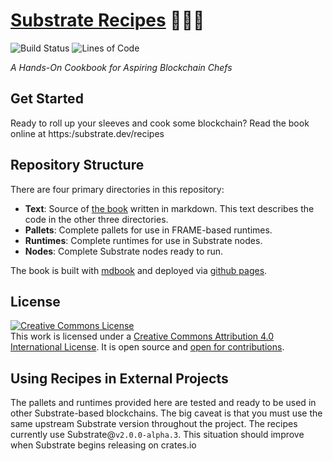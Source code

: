 # <a href="https://substrate.dev/recipes">Substrate Recipes</a> 🍴😋🍴
![Build Status](https://img.shields.io/endpoint.svg?url=https%3A%2F%2Factions-badge.atrox.dev%2Fsubstrate-developer-hub%2Frecipes%2Fbadge%3Fref%3Dmaster&style=flat)
![Lines of Code](https://tokei.rs/b1/github/substrate-developer-hub/recipes)

_A Hands-On Cookbook for Aspiring Blockchain Chefs_

## Get Started
Ready to roll up your sleeves and cook some blockchain? Read the book online at https:/substrate.dev/recipes

## Repository Structure
There are four primary directories in this repository:

* **Text**: Source of [the book](https://substrate.dev/recipes) written in markdown. This text describes the code in the other three directories.
* **Pallets**: Complete pallets for use in FRAME-based runtimes.
* **Runtimes**: Complete runtimes for use in Substrate nodes.
* **Nodes**: Complete Substrate nodes ready to run.

The book is built with [mdbook](https://rust-lang-nursery.github.io/mdBook/) and deployed via [github pages](https://pages.github.com/).

## License
<a rel="license" href="http://creativecommons.org/licenses/by/4.0/"><img alt="Creative Commons License" style="border-width:0" src="https://i.creativecommons.org/l/by/4.0/88x31.png" /></a><br />This work is licensed under a <a rel="license" href="http://creativecommons.org/licenses/by/4.0/">Creative Commons Attribution 4.0 International License</a>. It is open source and [open for contributions](./CONTRIBUTING.md).

## Using Recipes in External Projects

The pallets and runtimes provided here are tested and ready to be used in other Substrate-based blockchains. The big caveat is that you must use the same upstream Substrate version throughout the project. The recipes currently use Substrate@`v2.0.0-alpha.3`. This situation should improve when Substrate begins releasing on crates.io
